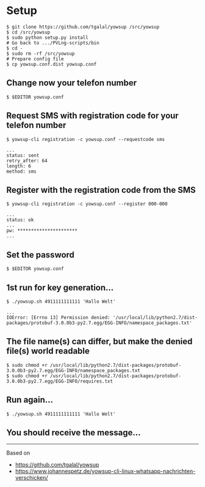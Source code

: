 # Setup

    $ git clone https://github.com/tgalal/yowsup /src/yowsup
    $ cd /src/yowsup
    $ sudo python setup.py install
    # Go back to .../PVLng-scripts/bin
    $ cd -
    $ sudo rm -rf /src/yowsup
    # Prepare config file
    $ cp yowsup.conf.dist yowsup.conf

## Change now your telefon number

    $ $EDITOR yowsup.conf

## Request SMS with registration code for your telefon number

    $ yowsup-cli registration -c yowsup.conf --requestcode sms

    ...
    status: sent
    retry_after: 64
    length: 6
    method: sms

## Register with the registration code from the SMS

    $ yowsup-cli registration -c yowsup.conf --register 000-000

    ...
    status: ok
    ...
    pw: **********************
    ...

## Set the password

    $ $EDITOR yowsup.conf

## 1st run for key generation...

    $ ./yowsup.sh 4911111111111 'Hallo Welt'

    ...
    IOError: [Errno 13] Permission denied: '/usr/local/lib/python2.7/dist-packages/protobuf-3.0.0b3-py2.7.egg/EGG-INFO/namespace_packages.txt'

## The file name(s) can differ, but make the denied file(s) world readable

    $ sudo chmod +r /usr/local/lib/python2.7/dist-packages/protobuf-3.0.0b3-py2.7.egg/EGG-INFO/namespace_packages.txt
    $ sudo chmod +r /usr/local/lib/python2.7/dist-packages/protobuf-3.0.0b3-py2.7.egg/EGG-INFO/requires.txt

## Run again...

    $ ./yowsup.sh 4911111111111 'Hallo Welt'

## You should receive the message...

---

Based on
* https://github.com/tgalal/yowsup
* https://www.johannespetz.de/yowsup-cli-linux-whatsapp-nachrichten-verschicken/
